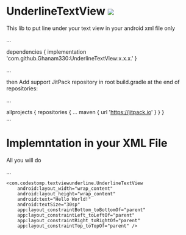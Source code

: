 # UnderlineTextView  [![](https://jitpack.io/v/Ghanam330/UnderlineTextView.svg)](https://jitpack.io/#Ghanam330/UnderlineTextView)
This lib to put line under your text view in your android xml file only

...

dependencies {
	        implementation 'com.github.Ghanam330:UnderlineTextView:x.x.x.'
  }
  
...


then
Add support JitPack repository in root build.gradle at the end of repositories:

...

  allprojects {
       repositories {
	...
	maven { url 'https://jitpack.io' }
           }
     }   
...

  # Implemntation in your XML File
  All you will do
  
...

  
    <com.codestomp.textviewunderline.UnderlineTextView
        android:layout_width="wrap_content"
        android:layout_height="wrap_content"
        android:text="Hello World!"
        android:textSize="30sp"
        app:layout_constraintBottom_toBottomOf="parent"
        app:layout_constraintLeft_toLeftOf="parent"
        app:layout_constraintRight_toRightOf="parent"
        app:layout_constraintTop_toTopOf="parent" />

  

